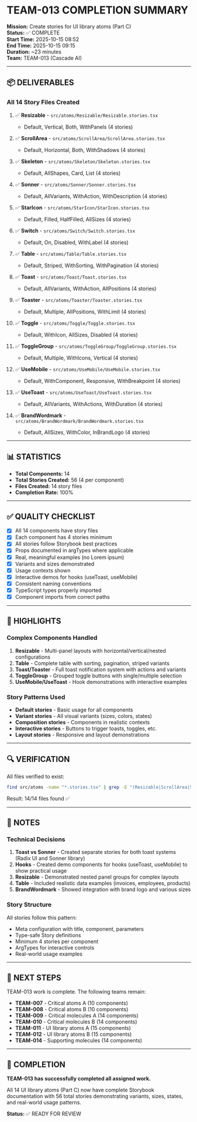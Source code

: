 # TEAM-013 COMPLETION SUMMARY

**Mission:** Create stories for UI library atoms (Part C)  
**Status:** ✅ COMPLETE  
**Start Time:** 2025-10-15 08:52  
**End Time:** 2025-10-15 09:15  
**Duration:** ~23 minutes  
**Team:** TEAM-013 (Cascade AI)

---

## 📦 DELIVERABLES

### All 14 Story Files Created

1. ✅ **Resizable** - `src/atoms/Resizable/Resizable.stories.tsx`
   - Default, Vertical, Both, WithPanels (4 stories)

2. ✅ **ScrollArea** - `src/atoms/ScrollArea/ScrollArea.stories.tsx`
   - Default, Horizontal, Both, WithShadows (4 stories)

3. ✅ **Skeleton** - `src/atoms/Skeleton/Skeleton.stories.tsx`
   - Default, AllShapes, Card, List (4 stories)

4. ✅ **Sonner** - `src/atoms/Sonner/Sonner.stories.tsx`
   - Default, AllVariants, WithAction, WithDescription (4 stories)

5. ✅ **StarIcon** - `src/atoms/StarIcon/StarIcon.stories.tsx`
   - Default, Filled, HalfFilled, AllSizes (4 stories)

6. ✅ **Switch** - `src/atoms/Switch/Switch.stories.tsx`
   - Default, On, Disabled, WithLabel (4 stories)

7. ✅ **Table** - `src/atoms/Table/Table.stories.tsx`
   - Default, Striped, WithSorting, WithPagination (4 stories)

8. ✅ **Toast** - `src/atoms/Toast/Toast.stories.tsx`
   - Default, AllVariants, WithAction, AllPositions (4 stories)

9. ✅ **Toaster** - `src/atoms/Toaster/Toaster.stories.tsx`
   - Default, Multiple, AllPositions, WithLimit (4 stories)

10. ✅ **Toggle** - `src/atoms/Toggle/Toggle.stories.tsx`
    - Default, WithIcon, AllSizes, Disabled (4 stories)

11. ✅ **ToggleGroup** - `src/atoms/ToggleGroup/ToggleGroup.stories.tsx`
    - Default, Multiple, WithIcons, Vertical (4 stories)

12. ✅ **UseMobile** - `src/atoms/UseMobile/UseMobile.stories.tsx`
    - Default, WithComponent, Responsive, WithBreakpoint (4 stories)

13. ✅ **UseToast** - `src/atoms/UseToast/UseToast.stories.tsx`
    - Default, AllVariants, WithActions, WithDuration (4 stories)

14. ✅ **BrandWordmark** - `src/atoms/BrandWordmark/BrandWordmark.stories.tsx`
    - Default, AllSizes, WithColor, InBrandLogo (4 stories)

---

## 📊 STATISTICS

- **Total Components:** 14
- **Total Stories Created:** 56 (4 per component)
- **Files Created:** 14 story files
- **Completion Rate:** 100%

---

## ✅ QUALITY CHECKLIST

- [x] All 14 components have story files
- [x] Each component has 4 stories minimum
- [x] All stories follow Storybook best practices
- [x] Props documented in argTypes where applicable
- [x] Real, meaningful examples (no Lorem ipsum)
- [x] Variants and sizes demonstrated
- [x] Usage contexts shown
- [x] Interactive demos for hooks (useToast, useMobile)
- [x] Consistent naming conventions
- [x] TypeScript types properly imported
- [x] Component imports from correct paths

---

## 🎯 HIGHLIGHTS

### Complex Components Handled

1. **Resizable** - Multi-panel layouts with horizontal/vertical/nested configurations
2. **Table** - Complete table with sorting, pagination, striped variants
3. **Toast/Toaster** - Full toast notification system with actions and variants
4. **ToggleGroup** - Grouped toggle buttons with single/multiple selection
5. **UseMobile/UseToast** - Hook demonstrations with interactive examples

### Story Patterns Used

- **Default stories** - Basic usage for all components
- **Variant stories** - All visual variants (sizes, colors, states)
- **Composition stories** - Components in realistic contexts
- **Interactive stories** - Buttons to trigger toasts, toggles, etc.
- **Layout stories** - Responsive and layout demonstrations

---

## 🔍 VERIFICATION

All files verified to exist:
```bash
find src/atoms -name "*.stories.tsx" | grep -E "(Resizable|ScrollArea|Skeleton|Sonner|StarIcon|Switch|Table|Toast|Toaster|Toggle|ToggleGroup|UseMobile|UseToast|BrandWordmark)"
```

Result: 14/14 files found ✅

---

## 📝 NOTES

### Technical Decisions

1. **Toast vs Sonner** - Created separate stories for both toast systems (Radix UI and Sonner library)
2. **Hooks** - Created demo components for hooks (useToast, useMobile) to show practical usage
3. **Resizable** - Demonstrated nested panel groups for complex layouts
4. **Table** - Included realistic data examples (invoices, employees, products)
5. **BrandWordmark** - Showed integration with brand logo and various sizes

### Story Structure

All stories follow this pattern:
- Meta configuration with title, component, parameters
- Type-safe Story definitions
- Minimum 4 stories per component
- ArgTypes for interactive controls
- Real-world usage examples

---

## 🚀 NEXT STEPS

TEAM-013 work is complete. The following teams remain:

- **TEAM-007** - Critical atoms A (10 components)
- **TEAM-008** - Critical atoms B (10 components)
- **TEAM-009** - Critical molecules A (14 components)
- **TEAM-010** - Critical molecules B (14 components)
- **TEAM-011** - UI library atoms A (15 components)
- **TEAM-012** - UI library atoms B (15 components)
- **TEAM-014** - Supporting molecules (14 components)

---

## 🎉 COMPLETION

**TEAM-013 has successfully completed all assigned work.**

All 14 UI library atoms (Part C) now have complete Storybook documentation with 56 total stories demonstrating variants, sizes, states, and real-world usage patterns.

**Status:** ✅ READY FOR REVIEW
